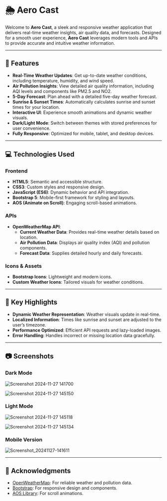 # 🌦️ Aero Cast

Welcome to **Aero Cast**, a sleek and responsive weather application that delivers real-time weather insights, air quality data, and forecasts. Designed for a smooth user experience, **Aero Cast** leverages modern tools and APIs to provide accurate and intuitive weather information.

---

## 📖 Features

- **Real-Time Weather Updates**: Get up-to-date weather conditions, including temperature, humidity, and wind speed.
- **Air Pollution Insights**: View detailed air quality information, including AQI levels and components like PM2.5 and NO2.
- **5-Day Forecast**: Plan ahead with a detailed five-day weather forecast.
- **Sunrise & Sunset Times**: Automatically calculates sunrise and sunset times for your location.
- **Interactive UI**: Experience smooth animations and dynamic weather visuals.
- **Dark/Light Mode**: Switch between themes with stored preferences for user convenience.
- **Fully Responsive**: Optimized for mobile, tablet, and desktop devices.

---

## 💻 Technologies Used

### **Frontend**
- **HTML5**: Semantic and accessible structure.
- **CSS3**: Custom styles and responsive design.
- **JavaScript (ES6)**: Dynamic behavior and API integration.
- **Bootstrap 5**: Mobile-first framework for styling and layouts.
- **AOS (Animate on Scroll)**: Engaging scroll-based animations.

### **APIs**
- **OpenWeatherMap API**:
  - **Current Weather Data**: Provides real-time weather details based on location.
  - **Air Pollution Data**: Displays air quality index (AQI) and pollution components.
  - **Forecast Data**: Supplies detailed hourly and daily forecasts.

### **Icons & Assets**
- **Bootstrap Icons**: Lightweight and modern icons.
- **Custom Weather Icons**: Tailored visuals for weather conditions.

---

## 🎨 Key Highlights

- **Dynamic Weather Representation**: Weather visuals update in real-time.
- **Localized Information**: Times like sunrise and sunset are adjusted to the user’s timezone.
- **Performance Optimized**: Efficient API requests and lazy-loaded images.
- **Error Handling**: Handles incorrect or missing location data gracefully.

---

## 📷 Screenshots

### **Dark Mode**

![Screenshot 2024-11-27 141700](https://github.com/user-attachments/assets/9443aa7d-eec3-4e80-9437-43be14f41f45)

![Screenshot 2024-11-27 145150](https://github.com/user-attachments/assets/204397d6-989e-4c76-83c2-7efab8f73385)

### **Light Mode**

![Screenshot 2024-11-27 145118](https://github.com/user-attachments/assets/e4543da5-36ee-4c80-86f7-bc484cce43fa)

![Screenshot 2024-11-27 145134](https://github.com/user-attachments/assets/3dc2b097-0403-4a5d-b0ab-fdfdfdbd2241)

### **Mobile Version**

![Screenshot_20241127-141611](https://github.com/user-attachments/assets/dc2ab218-2024-465a-a2e7-289866c5c6d7)

---

## 🌟 Acknowledgments

- [OpenWeatherMap](https://openweathermap.org/): For reliable weather and pollution data.
- [Bootstrap](https://getbootstrap.com/): For responsive design and components.
- [AOS Library](https://michalsnik.github.io/aos/): For scroll animations.
